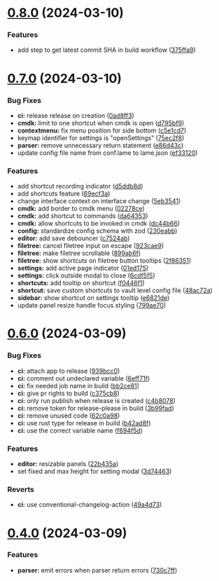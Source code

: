 # [0.8.0](https://github.com/izyuumi/LAME/compare/v0.7.0...v0.8.0) (2024-03-10)


### Features

* add step to get latest commit SHA in build workflow ([375ffa9](https://github.com/izyuumi/LAME/commit/375ffa9a6e3a5192e12b0c39d9a70479b5b0c6e8))



# [0.7.0](https://github.com/izyuumi/LAME/compare/v0.6.0...v0.7.0) (2024-03-10)


### Bug Fixes

* **ci:** release release on creation ([0ad8ff3](https://github.com/izyuumi/LAME/commit/0ad8ff3c5e9ef762b2180d70d74da7d302b8fc61))
* **cmdk:** limit to one shortcut when cmdk is open ([d795bf9](https://github.com/izyuumi/LAME/commit/d795bf909f4560d5afff0ad1f71dc4b17ab54420))
* **contextmenu:** fix menu position for side bottom ([c5e1cd7](https://github.com/izyuumi/LAME/commit/c5e1cd716ea3dde498b8568a30638de41c66f938))
* keymap identifier for settings is "openSettings" ([75ec2f8](https://github.com/izyuumi/LAME/commit/75ec2f8adfd384c7db761ef6f4030b240128c758))
* **parser:** remove unnecessary return statement ([e86d43c](https://github.com/izyuumi/LAME/commit/e86d43caed549bf798511e4262933d94d023628f))
* update config file name from conf.lame to lame.json ([ef33120](https://github.com/izyuumi/LAME/commit/ef33120fa347f0e9cc6ff4faedb91a1426b5521f))


### Features

* add shortcut recording indicator ([d5ddb8d](https://github.com/izyuumi/LAME/commit/d5ddb8d2aa19458e329dfc19b7bfb1a73a77c0d8))
* add shortcuts feature ([69ecf3a](https://github.com/izyuumi/LAME/commit/69ecf3a91a0616e414e2218ee7c8badb85f52ee3))
* change interface context on interface change ([5eb3541](https://github.com/izyuumi/LAME/commit/5eb35412826dc2a542113b86c82884fbad33361a))
* **cmdk:** add border to cmdk menu ([02278ce](https://github.com/izyuumi/LAME/commit/02278ce3308a651875206f33a8f6cc55de7b3cbc))
* **cmdk:** add shortcut to commands ([da64353](https://github.com/izyuumi/LAME/commit/da643531ce9766c9ebef86dc919c893597ea46c2))
* **cmdk:** allow shortcuts to be invoked in cmdk ([dc44b66](https://github.com/izyuumi/LAME/commit/dc44b664328321f622803eb8a98bcdd53fc19d59))
* **config:** standardize config schema with zod ([230eabb](https://github.com/izyuumi/LAME/commit/230eabb435c77a90faf456719801a45ff4c108db))
* **editor:** add save debouncer ([c7524ab](https://github.com/izyuumi/LAME/commit/c7524ab4ecc2034129735ce9dc8e4d7953940faa))
* **filetree:** cancel filetree input on escape ([923cae9](https://github.com/izyuumi/LAME/commit/923cae950ce5b96a6c5ffb739416c7b3112df5dc))
* **filetree:** make filetree scrollable ([899ab6f](https://github.com/izyuumi/LAME/commit/899ab6fab27c27c5132089a55528f1fe14970a16))
* **filetree:** show shortcuts on filetree button tooltips ([2f86351](https://github.com/izyuumi/LAME/commit/2f863510462b2f8f010fd2f49e20a4fce1d39e6d))
* **settings:** add active page indicator ([01ed175](https://github.com/izyuumi/LAME/commit/01ed1755eac079129b2d86e91b373bf12e60b34b))
* **settings:** click outside modal to close ([6cdf5f5](https://github.com/izyuumi/LAME/commit/6cdf5f5994ee867607cd36bf3e4c1f5f1416bb5e))
* **shortcuts:** add tooltip on shortcut ([f0446f1](https://github.com/izyuumi/LAME/commit/f0446f11ddb39b089ac928968cba8cde01448981))
* **shortcut:** save custom shortcuts to vault level config file ([48ac72a](https://github.com/izyuumi/LAME/commit/48ac72a11762996536287674d80607ee766faa50))
* **sidebar:** show shortcut on settings tooltip ([e6821de](https://github.com/izyuumi/LAME/commit/e6821de06a8fd012cc6c28b9f9d2b9569217c81e))
* update panel resize handle focus styling ([799ae70](https://github.com/izyuumi/LAME/commit/799ae705f6569a97c48b63423d826368e326183b))



# [0.6.0](https://github.com/izyuumi/LAME/compare/v0.5.1...v0.6.0) (2024-03-09)


### Bug Fixes

* **ci:** attach app to release ([939bcc0](https://github.com/izyuumi/LAME/commit/939bcc0728849d38bacda84976d81ea27974319b))
* **ci:** comment out undeclared variable ([6eff71f](https://github.com/izyuumi/LAME/commit/6eff71fe7069093c1ad55caa638adfdda7cada98))
* **ci:** fix needed job name in build ([bb2ce81](https://github.com/izyuumi/LAME/commit/bb2ce81c7419ab9d2029fbbed338eac018601437))
* **ci:** give pr rights to build ([c375cb8](https://github.com/izyuumi/LAME/commit/c375cb8781ff3debd7d86e49385318632d0c2f76))
* **ci:** only run publish when release is created ([c4b8078](https://github.com/izyuumi/LAME/commit/c4b80787bec4c1b05b57252943120e47c5c74b3a))
* **ci:** remove token for release-please in build ([3b99fad](https://github.com/izyuumi/LAME/commit/3b99fadb673769cf8a976ca96e652a6e4284379a))
* **ci:** remove unused code ([62c0a98](https://github.com/izyuumi/LAME/commit/62c0a98f0e6f58011f9ebcc28684278b2cd2c135))
* **ci:** use rust type for release in build ([b42ad8f](https://github.com/izyuumi/LAME/commit/b42ad8ff394263e2340c709014d633a46a00ef07))
* **ci:** use the correct variable name ([f694f5d](https://github.com/izyuumi/LAME/commit/f694f5d27ce2306ed5557bbb6f24c39c05fa4380))


### Features

* **editor:** resizable panels ([22b435a](https://github.com/izyuumi/LAME/commit/22b435af8352716115a92c2c249e82b3e9e4f892))
* set fixed and max height for setting modal ([3d74463](https://github.com/izyuumi/LAME/commit/3d744639ba1c6933f3422c81dab2c37845e95cd6))


### Reverts

* **ci:** use conventional-changelog-action ([49a4d73](https://github.com/izyuumi/LAME/commit/49a4d730efde3d24c7e1fe1e276f3e491edd127d))



# [0.4.0](https://github.com/izyuumi/LAME/compare/v0.3.1...v0.4.0) (2024-03-09)


### Features

* **parser:** emit errors when parser return errors ([730c7ff](https://github.com/izyuumi/LAME/commit/730c7fffed3c91b890aa21cef85b50b195a34cfd))



